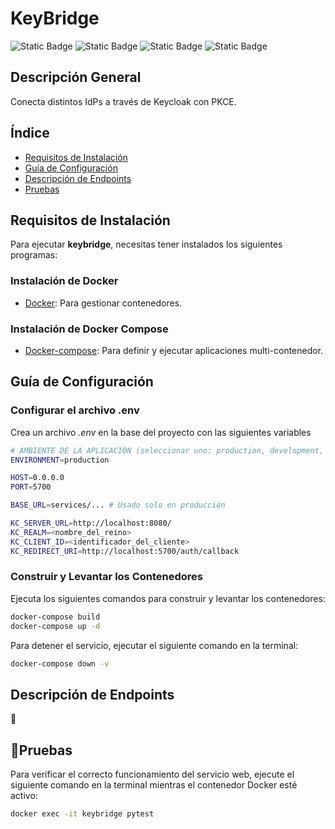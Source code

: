 # KeyBridge

![Static Badge](https://img.shields.io/badge/Estatus-En%20Desarrollo-yellow)
![Static Badge](https://img.shields.io/badge/Versi%C3%B3n-1.0.0-blue)
![Static Badge](https://img.shields.io/badge/Lenguaje-Python-blue)
![Static Badge](https://img.shields.io/badge/Pruebas-En%20Desarrollo-yellow)

## **Descripción General**

Conecta distintos IdPs a través de Keycloak con PKCE.

## Índice

* [Requisitos de Instalación](#requisitos-de-instalación)
* [Guía de Configuración](#guía-de-configuración)
* [Descripción de Endpoints](#descripción-de-endpoints)
* [Pruebas](#pruebas)

## Requisitos de Instalación

Para ejecutar **keybridge**, necesitas tener instalados los siguientes programas:

### Instalación de Docker
- [Docker](https://docs.docker.com/get-docker/): Para gestionar contenedores.

### Instalación de Docker Compose
- [Docker-compose](https://docs.docker.com/compose/install/): Para definir y ejecutar aplicaciones multi-contenedor.

## Guía de Configuración

### Configurar el archivo .env

Crea un archivo _.env_ en la base del proyecto con las siguientes variables

```bash
# AMBIENTE DE LA APLICACIÓN (seleccionar uno: production, development, staging)
ENVIRONMENT=production

HOST=0.0.0.0
PORT=5700

BASE_URL=services/... # Usado solo en producción

KC_SERVER_URL=http://localhost:8080/
KC_REALM=<nombre_del_reino>
KC_CLIENT_ID=<identificador_del_cliente>
KC_REDIRECT_URI=http://localhost:5700/auth/callback
```

### Construir y Levantar los Contenedores

Ejecuta los siguientes comandos para construir y levantar los contenedores:

```bash
docker-compose build
docker-compose up -d
```
Para detener el servicio, ejecutar el siguiente comando en la terminal:

```bash
docker-compose down -v
```

## Descripción de Endpoints

📌

## 📌Pruebas

Para verificar el correcto funcionamiento del servicio web, ejecute el siguiente comando en la terminal mientras el contenedor Docker esté activo:

```bash
docker exec -it keybridge pytest
```

